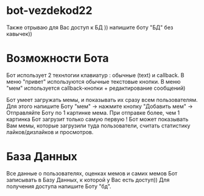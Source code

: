 # bot-vezdekod22
Также отрываю для Вас доступ к БД )) напишите боту "БД" без кавычек))

# Возможности Бота
Бот использует 2 технлогии клавиатур : обычные (text) и callback.
В меню "привет" используются обычные текстовые кнопки.
В меню "мем" используется callback-кнопки + редактирование сообщений)

Бот умеет загружать мемы, и показывать их сразу всем пользователям. Для этого напишите Боту "мем" -> нажмите кнопку "Добавить мем" -> Отправляйте Боту по 1 картинке мема. При отправке более, чем 1 картинка Бот загрузит только самую первую !
Бот может показывать Вам мемы, которые загрузили туда пользователи, считать статистику лайков/дизлайков и просмотров.

# База Данных
Все данные о пользователях, оценках мемов и самих мемов Бот записывать в Базу Данных, к которой у Вас есть доступ))
Для получения доступа напишите Боту "бд".

